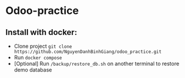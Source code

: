 [//]: # ([![Build Status]&#40;https://runbot.odoo.com/runbot/badge/flat/1/master.svg&#41;]&#40;https://runbot.odoo.com/runbot&#41;)

[//]: # ([![Tech Doc]&#40;https://img.shields.io/badge/master-docs-875A7B.svg?style=flat&colorA=8F8F8F&#41;]&#40;https://www.odoo.com/documentation/15.0&#41;)

[//]: # ([![Help]&#40;https://img.shields.io/badge/master-help-875A7B.svg?style=flat&colorA=8F8F8F&#41;]&#40;https://www.odoo.com/forum/help-1&#41;)

[//]: # ([![Nightly Builds]&#40;https://img.shields.io/badge/master-nightly-875A7B.svg?style=flat&colorA=8F8F8F&#41;]&#40;https://nightly.odoo.com/&#41;)

# Odoo-practice

## Install with docker:
- Clone project `git clone https://github.com/NguyenDanhBinhGiang/odoo_practice.git`
- Run `docker compose`
- [Optional] Run `/backup/restore_db.sh` on another terminal to restore demo database

[//]: # (Getting started with Odoo)

[//]: # (-------------------------)

[//]: # ()
[//]: # (For a standard installation please follow the <a href="https://www.odoo.com/documentation/15.0/administration/install.html">Setup instructions</a>)

[//]: # (from the documentation.)

[//]: # ()
[//]: # (To learn the software, we recommend the <a href="https://www.odoo.com/slides">Odoo eLearning</a>, or <a href="https://www.odoo.com/page/scale-up-business-game">Scale-up</a>, the <a href="https://www.odoo.com/page/scale-up-business-game">business game</a>. Developers can start with <a href="https://www.odoo.com/documentation/15.0/developer/howtos.html">the developer tutorials</a>)
